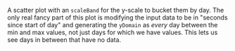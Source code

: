 A scatter plot with an `scaleBand` for the y-scale to bucket them by day. The only real fancy part of this plot is modifying the input data to be in "seconds since start of day" and generating the `yDomain` as *every* day between the min and max values, not just days for which we have values. This lets us see days in between that have no data.
